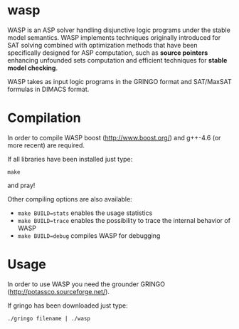 wasp
====

WASP is an ASP solver handling disjunctive logic programs under the stable model semantics. WASP implements techniques originally introduced for SAT solving combined with optimization methods that have been specifically designed for ASP computation, such as **source pointers** enhancing unfounded sets computation and efficient techniques for **stable model checking**.

WASP takes as input logic programs in the GRINGO format and SAT/MaxSAT formulas in DIMACS format.

Compilation
====
In order to compile WASP boost (http://www.boost.org/) and g++-4.6 (or more recent) are required.

If all libraries have been installed just type:
```
make
```
and pray!

Other compiling options are also available:
* `make BUILD=stats` enables the usage statistics
* `make BUILD=trace` enables the possibility to trace the internal behavior of WASP
* `make BUILD=debug` compiles WASP for debugging

Usage
===
In order to use WASP you need the grounder GRINGO (http://potassco.sourceforge.net/).

If gringo has been downloaded just type:
```
./gringo filename | ./wasp
```
